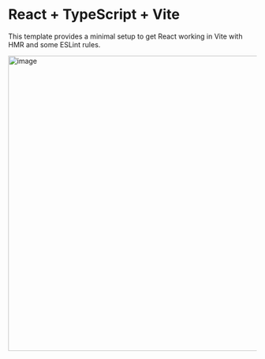 # React + TypeScript + Vite

This template provides a minimal setup to get React working in Vite with HMR and some ESLint rules.

<img src="https://github.com/SuzukiJhor/Gym-website/assets/95131108/3e5a1eb8-2e97-44f5-8bfa-43382ca74ba2" alt="image" width="900" height="600">



